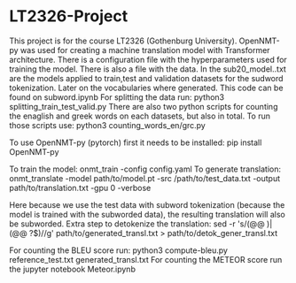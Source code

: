 # LT2326-Project

This project is for the course LT2326  (Gothenburg University).
OpenNMT-py was used for creating a machine translation model with Transformer architecture.
There is a configuration file with the hyperparameters used for training the model.
There is also a file with the data. 
In the sub20_model..txt are the models applied to train,test and validation datasets for the sudword tokenization. Later on the vocabularies where generated. This code can be found on subword.ipynb
For splitting the data run: python3 splitting_train_test_valid.py
There are also two python scripts for counting the enaglish and greek words on each datasets, but also in total.
To run those scripts use: python3 counting_words_en/grc.py   

To use OpenNMT-py (pytorch) first it needs to be installed:   pip install OpenNMT-py

To train the model: onmt_train -config config.yaml
To generate translation: onmt_translate -model path/to/model.pt -src /path/to/test_data.txt -output path/to/translation.txt -gpu 0 -verbose

Here because we use the test data with subword tokenization (because the model is trained with the subworded data), the resulting translation will also be subworded.
Extra step to detokenize the translation:  sed -r 's/(@@ )|(@@ ?$)//g' path/to/generated_transl.txt > path/to/detok_gener_transl.txt

For counting the BLEU score run: python3 compute-bleu.py reference_test.txt generated_transl.txt
For counting the METEOR score run the jupyter notebook Meteor.ipynb
